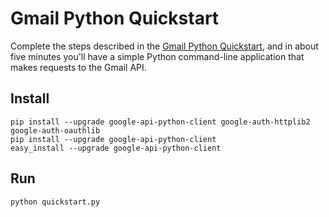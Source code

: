 # Gmail Python Quickstart

Complete the steps described in the [Gmail Python Quickstart](
https://developers.google.com/gmail/api/quickstart/python), and in
about five minutes you'll have a simple Python command-line application that
makes requests to the Gmail API.

## Install

```
pip install --upgrade google-api-python-client google-auth-httplib2 google-auth-oauthlib
pip install --upgrade google-api-python-client
easy_install --upgrade google-api-python-client
```

## Run

```
python quickstart.py
```
